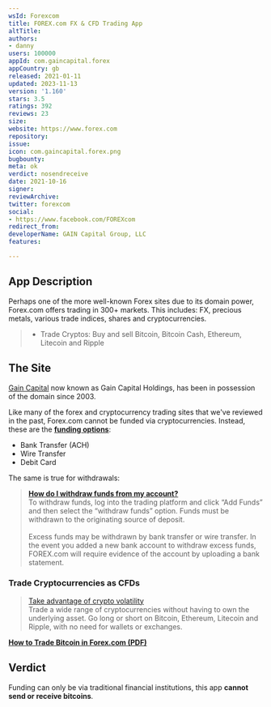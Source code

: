 ```yaml
---
wsId: Forexcom
title: FOREX.com FX & CFD Trading App
altTitle: 
authors:
- danny
users: 100000
appId: com.gaincapital.forex
appCountry: gb
released: 2021-01-11
updated: 2023-11-13
version: '1.160'
stars: 3.5
ratings: 392
reviews: 23
size: 
website: https://www.forex.com
repository: 
issue: 
icon: com.gaincapital.forex.png
bugbounty: 
meta: ok
verdict: nosendreceive
date: 2021-10-16
signer: 
reviewArchive: 
twitter: forexcom
social:
- https://www.facebook.com/FOREXcom
redirect_from: 
developerName: GAIN Capital Group, LLC
features: 

---
```


## App Description

Perhaps one of the more well-known Forex sites due to its domain power, Forex.com offers trading in 300+ markets. This includes: FX, precious metals, various trade indices, shares and cryptocurrencies.

> - Trade Cryptos: Buy and sell Bitcoin, Bitcoin Cash, Ethereum, Litecoin and Ripple

## The Site

[Gain Capital](https://web.archive.org/web/20030130204714/http://www.forex.com/) now known as Gain Capital Holdings, has been in possession of the domain since 2003. 

Like many of the forex and cryptocurrency trading sites that we've reviewed in the past, Forex.com cannot be funded via cryptocurrencies. Instead, these are the **[funding options](https://www.forex.com/en-us/support/faqs/funding/)**:

- Bank Transfer (ACH)
- Wire Transfer
- Debit Card

The same is true for withdrawals:

> **[How do I withdraw funds from my account?](https://www.forex.com/en-us/support/faqs/withdrawals/)**<br> 
To withdraw funds, log into the trading platform and click “Add Funds” and then select the “withdraw funds” option. Funds must be withdrawn to the originating source of deposit.<br><br>
Excess funds may be withdrawn by bank transfer or wire transfer. In the event you added a new bank account to withdraw excess funds, FOREX.com will require evidence of the account by uploading a bank statement.

### Trade Cryptocurrencies as CFDs

> [Take advantage of crypto volatility](https://www.forex.com/en/markets/cryptocurrency-trading/)<br>
Trade a wide range of cryptocurrencies without having to own the underlying asset. Go long or short on Bitcoin, Ethereum, Litecoin and Ripple, with no need for wallets or exchanges.

[**How to Trade Bitcoin in Forex.com (PDF)**](https://www.forex.com/~/media/forex/files/education/guides/uk/how-to-trade-bitcoin-uk-2018.pdf)

## Verdict

Funding can only be via traditional financial institutions, this app **cannot send or receive bitcoins**.
